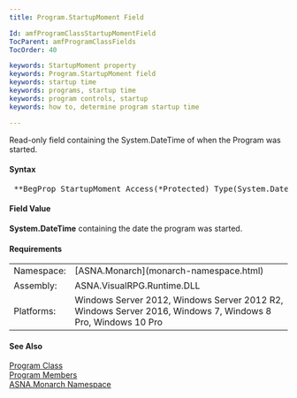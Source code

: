 ```yaml
---
title: Program.StartupMoment Field

Id: amfProgramClassStartupMomentField
TocParent: amfProgramClassFields
TocOrder: 40

keywords: StartupMoment property
keywords: Program.StartupMoment field
keywords: startup time
keywords: programs, startup time
keywords: program controls, startup
keywords: how to, determine program startup time

---
```


Read-only field containing the System.DateTime of when the Program was started.
<!-- start -->

#### Syntax
<pre class="syntax"> **BegProp StartupMoment Access(*Protected) Type(System.DateTime)** </pre>

#### Field Value
**System.DateTime** containing the date the program was started.
<!-- -->

 <!-- start -->

#### Requirements
<table class="dttable" cellspacing="0" cellpadding="4" width="60%">
           <colgroup>
            <col width="15%" style="font-weight:bold" />
            <col width="85%" />
          </colgroup>
          <tr>
            <td>Namespace:</td>
            <td>[ASNA.Monarch](monarch-namespace.html)</td>
          </tr>
          <tr>
            <td style="height: 27px">Assembly:</td>
            <td style="height: 27px">ASNA.VisualRPG.Runtime.DLL</td>
          </tr>
         <tr>
            <td>Platforms:</td>
            <td> Windows Server 2012, Windows Server 2012 R2, Windows Server 2016, Windows 7, Windows 8 Pro, Windows 10 Pro</td>
         </tr>
</table>

<!-- end -->

#### See Also
[Program Class](program-class.html) <br /> [Program Members](program-class-members.html) <br /> [ASNA.Monarch Namespace](monarch-namespace.html) 
